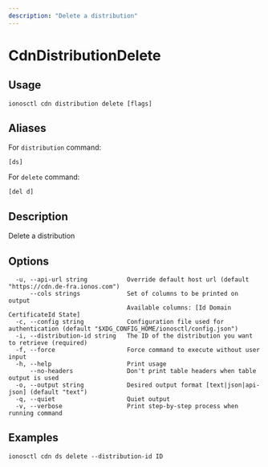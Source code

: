 ```yaml
---
description: "Delete a distribution"
---
```


# CdnDistributionDelete

## Usage

```text
ionosctl cdn distribution delete [flags]
```

## Aliases

For `distribution` command:

```text
[ds]
```

For `delete` command:

```text
[del d]
```

## Description

Delete a distribution

## Options

```text
  -u, --api-url string           Override default host url (default "https://cdn.de-fra.ionos.com")
      --cols strings             Set of columns to be printed on output 
                                 Available columns: [Id Domain CertificateId State]
  -c, --config string            Configuration file used for authentication (default "$XDG_CONFIG_HOME/ionosctl/config.json")
  -i, --distribution-id string   The ID of the distribution you want to retrieve (required)
  -f, --force                    Force command to execute without user input
  -h, --help                     Print usage
      --no-headers               Don't print table headers when table output is used
  -o, --output string            Desired output format [text|json|api-json] (default "text")
  -q, --quiet                    Quiet output
  -v, --verbose                  Print step-by-step process when running command
```

## Examples

```text
ionosctl cdn ds delete --distribution-id ID
```


